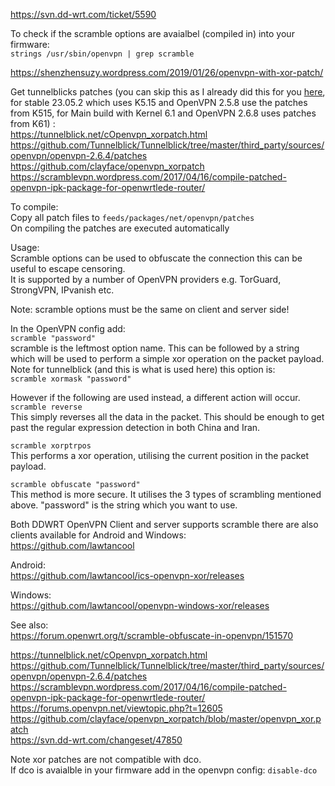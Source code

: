 https://svn.dd-wrt.com/ticket/5590  

To check if the scramble options are avaialbel (compiled in) into your firmware:  
`strings /usr/sbin/openvpn | grep scramble`  

https://shenzhensuzy.wordpress.com/2019/01/26/openvpn-with-xor-patch/  

Get tunnelblicks patches (you can skip this as I already did this for you [here](https://github.com/egc112/OpenWRT-egc-add-on/tree/main/patches/openvpn-scramble/feeds), for stable 23.05.2 which uses K5.15 and OpenVPN 2.5.8 use the patches from K515, for Main build with Kernel 6.1 and OpenVPN 2.6.8 uses patches from K61) :  
https://tunnelblick.net/cOpenvpn_xorpatch.html  
https://github.com/Tunnelblick/Tunnelblick/tree/master/third_party/sources/openvpn/openvpn-2.6.4/patches  
https://github.com/clayface/openvpn_xorpatch  
https://scramblevpn.wordpress.com/2017/04/16/compile-patched-openvpn-ipk-package-for-openwrtlede-router/  
  
To compile:  
Copy all patch files to `feeds/packages/net/openvpn/patches`  
On compiling the patches are executed automatically  

Usage:  
Scramble options can be used to obfuscate the connection this can be useful to escape censoring.   
It is supported by a number of OpenVPN providers e.g. TorGuard, StrongVPN, IPvanish etc.  

Note: scramble options must be the same on client and server side!  

In the OpenVPN config add:  
`scramble "password"`  
scramble is the leftmost option name. This can be followed by a string which will be used to perform a simple xor operation on the packet payload.  
Note for tunnelblick (and this is what is used here) this option is:  
`scramble xormask "password"`  

However if the following are used instead, a different action will occur.  
`scramble reverse`  
This simply reverses all the data in the packet. This should be enough to get past the regular expression detection in both China and Iran.  

`scramble xorptrpos`  
This performs a xor operation, utilising the current position in the packet payload.  

`scramble obfuscate "password"`  
This method is more secure. It utilises the 3 types of scrambling mentioned above. "password" is the string which you want to use.  

Both DDWRT OpenVPN Client and server supports scramble there are also clients available for Android and Windows:  
https://github.com/lawtancool  
 
Android:  
https://github.com/lawtancool/ics-openvpn-xor/releases  

Windows:  
https://github.com/lawtancool/openvpn-windows-xor/releases

See also:  
https://forum.openwrt.org/t/scramble-obfuscate-in-openvpn/151570  

https://tunnelblick.net/cOpenvpn_xorpatch.html  
https://github.com/Tunnelblick/Tunnelblick/tree/master/third_party/sources/openvpn/openvpn-2.6.4/patches  
https://scramblevpn.wordpress.com/2017/04/16/compile-patched-openvpn-ipk-package-for-openwrtlede-router/
https://forums.openvpn.net/viewtopic.php?t=12605  
https://github.com/clayface/openvpn_xorpatch/blob/master/openvpn_xor.patch   
https://svn.dd-wrt.com/changeset/47850   
  
Note xor patches are not compatible with dco.   
If dco is avaialble in your firmware add in the openvpn config: `disable-dco`  
